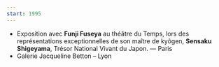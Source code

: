 ```yaml
---
start: 1995
---
```


- Exposition avec **Funji Fuseya** au théâtre du Temps, lors des représentations exceptionnelles de son maître de kyôgen, **Sensaku Shigeyama**, Trésor National Vivant du Japon. — Paris
- Galerie Jacqueline Betton – Lyon
